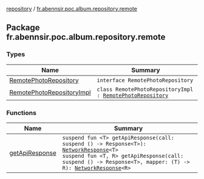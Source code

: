 [repository](../index.md) / [fr.abennsir.poc.album.repository.remote](./index.md)

## Package fr.abennsir.poc.album.repository.remote

### Types

| Name | Summary |
|---|---|
| [RemotePhotoRepository](-remote-photo-repository/index.md) | `interface RemotePhotoRepository` |
| [RemotePhotoRepositoryImpl](-remote-photo-repository-impl/index.md) | `class RemotePhotoRepositoryImpl : `[`RemotePhotoRepository`](-remote-photo-repository/index.md) |

### Functions

| Name | Summary |
|---|---|
| [getApiResponse](get-api-response.md) | `suspend fun <T> getApiResponse(call: suspend () -> Response<T>): `[`NetworkResponse`](../fr.abennsir.poc.album.repository.data/-network-response/index.md)`<T>`<br>`suspend fun <T, R> getApiResponse(call: suspend () -> Response<T>, mapper: (T) -> R): `[`NetworkResponse`](../fr.abennsir.poc.album.repository.data/-network-response/index.md)`<R>` |
